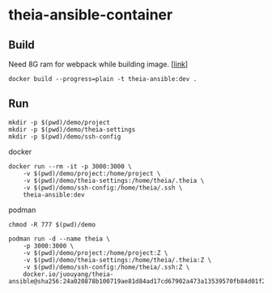 # theia-ansible-container

## Build

Need 8G ram for webpack while building image. [[link](https://github.com/jupyterhub/jupyterlab-hub/issues/44)]

```
docker build --progress=plain -t theia-ansible:dev .
```

## Run

```
mkdir -p $(pwd)/demo/project
mkdir -p $(pwd)/demo/theia-settings
mkdir -p $(pwd)/demo/ssh-config
```

docker
```
docker run --rm -it -p 3000:3000 \
    -v $(pwd)/demo/project:/home/project \
    -v $(pwd)/demo/theia-settings:/home/theia/.theia \
    -v $(pwd)/demo/ssh-config:/home/theia/.ssh \
    theia-ansible:dev
```

podman
```
chmod -R 777 $(pwd)/demo

podman run -d --name theia \
    -p 3000:3000 \
    -v $(pwd)/demo/project:/home/project:Z \
    -v $(pwd)/demo/theia-settings:/home/theia/.theia:Z \
    -v $(pwd)/demo/ssh-config:/home/theia/.ssh:Z \
    docker.io/juouyang/theia-ansible@sha256:24a020878b100719ae81d84ad17cd67902a473a13539570fb84d01f2e86e37c7
```
